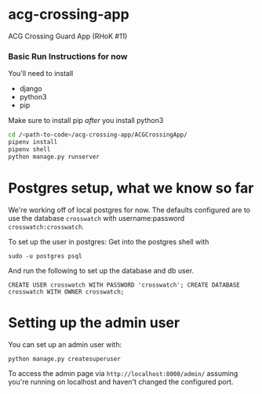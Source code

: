 # acg-crossing-app
ACG Crossing Guard App (RHoK #11)

### Basic Run Instructions for now

You'll need to install
- django
- python3
- pip

Make sure to install pip *after* you install python3

```bash
cd /<path-to-code>/acg-crossing-app/ACGCrossingApp/
pipenv install
pipenv shell
python manage.py runserver
```

# Postgres setup, what we know so far
We're working off of local postgres for now.
The defaults configured are to use the database `crosswatch` with username:password `crosswatch:crosswatch`.

To set up the user in postgres:
Get into the postgres shell with
```
sudo -u postgres psql
```
And run the following to set up the database and db user.
```
CREATE USER crosswatch WITH PASSWORD 'crosswatch'; CREATE DATABASE crosswatch WITH OWNER crosswatch;
```

# Setting up the admin user
You can set up an admin user with: 
```
python manage.py createsuperuser
```

To access the admin page via `http://localhost:8000/admin/` assuming you're running on localhost and haven't changed the configured port.